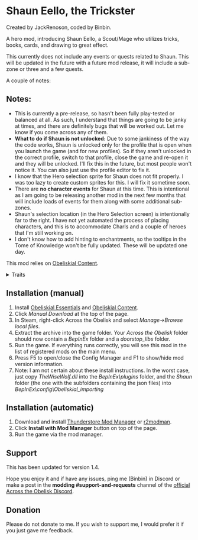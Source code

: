 # Shaun Eello, the Trickster

Created by JackRenoson, coded by Binbin.

A hero mod, introducing Shaun Eello, a Scout/Mage who utilizes tricks, books, cards, and drawing to great effect.

This currently does not include any events or quests related to Shaun. This will be updated in the future with a future mod release, it will include a sub-zone or three and a few quests. 

A couple of notes:
## Notes:
- This is currently a pre-release, so hasn't been fully play-tested or balanced at all. As such, I understand that things are going to be janky at times, and there are definitely bugs that will be worked out. Let me know if you come across any of them.
- **What to do if Shaun is not unlocked:** Due to some jankiness of the way the code works, Shaun is unlocked only for the profile that is open when you launch the game (and for new profiles). So if they aren't unlocked in the correct profile, switch to that profile, close the game and re-open it and they will be unlocked. I'll fix this in the future, but most people won't notice it. You can also just use the profile editor to fix it.
- I know that the Hero selection sprite for Shaun does not fit properly. I was too lazy to create custom sprites for this. I will fix it sometime soon.
- There are **no character events** for Shaun at this time. This is intentional as I am going to be releasing another mod in the next few months that will include loads of events for them along with some additional sub-zones.
- Shaun's selection location (in the Hero Selection screen) is intentionally far to the right. I have not yet automated the process of placing characters, and this is to accommodate Charls and a couple of heroes that I'm still working on. 
- I don't know how to add hinting to enchantments, so the tooltips in the Tome of Knowledge won't be fully updated. These will be updated one day.

This mod relies on [Obeliskial Content](https://across-the-obelisk.thunderstore.io/package/meds/Obeliskial_Content/).

<details>
<summary>Traits</summary>

- Level 1 Trait (Innate)	Magic Trick - 	Front hero starts with 1 Evasion
- Level 2 Trait (Left Hand Side)	Practice - 	+1 Evasion, +1 Stealth. When you Evade an attack, gain 2 Stealth.
- Level 2 Trait (Right Hand Side)	Study - 	When you play a book, draw a card (7 times).
- Level 3 Trait (Left Hand Side)	Trick up your Sleeve - 	When you play your first Small Weapon each turn, draw a card and reduce its cost by 2.
- Level 3 Trait (Right Hand Side)	Learn Real Magic - 	Subclass Mage. At the start of your turn, reduce the cost of your highest cost Skill, Spell and Book by 1.
- Level 4 Trait (Left Hand Side)	Secret Pocket -	After you play a Skill, add a random Small Weapon to your hand (cost -1) (4 times)
- Level 4 Trait (Right Hand Side)	Improvise - 	+1 Evasion. When you empty your hand, add 3 random Books to your hand, gain 3 Energy and gain 3 Evasion.
- Level 5 Trait (Left Hand Side)	Distracting Act - 	+2 Stealth, +1 Evasion. After you play a card, gain 1 Stealth if you had none.
- Level 5 Trait (Right Hand Side)	Draw Power -	+1 Inspire. At the start of your turn, you lose 2 more Powerful. When you draw a card, gain 1 Powerful. Max Powerful charges +5
</details>


## Installation (manual)

1. Install [Obeliskial Essentials](https://across-the-obelisk.thunderstore.io/package/meds/Obeliskial_Essentials/) and [Obeliskial Content](https://across-the-obelisk.thunderstore.io/package/meds/Obeliskial_Content/).
2. Click _Manual Download_ at the top of the page.
3. In Steam, right-click Across the Obelisk and select _Manage_->_Browse local files_.
4. Extract the archive into the game folder. Your _Across the Obelisk_ folder should now contain a _BepInEx_ folder and a _doorstop\_libs_ folder.
5. Run the game. If everything runs correctly, you will see this mod in the list of registered mods on the main menu.
6. Press F5 to open/close the Config Manager and F1 to show/hide mod version information.
7. Note: I am not certain about these install instructions. In the worst case, just copy _TheWiseWolf.dll_ into the _BepInEx\plugins_ folder, and the _Shaun_ folder (the one with the subfolders containing the json files) into _BepInEx\config\Obeliskial\_importing_

## Installation (automatic)

1. Download and install [Thunderstore Mod Manager](https://www.overwolf.com/app/Thunderstore-Thunderstore_Mod_Manager) or [r2modman](https://across-the-obelisk.thunderstore.io/package/ebkr/r2modman/).
2. Click **Install with Mod Manager** button on top of the page.
3. Run the game via the mod manager.

## Support

This has been updated for version 1.4.

Hope you enjoy it and if have any issues, ping me (Binbin) in Discord or make a post in the **modding #support-and-requests** channel of the [official Across the Obelisk Discord](https://discord.gg/across-the-obelisk-679706811108163701).

## Donation

Please do not donate to me. If you wish to support me, I would prefer it if you just gave me feedback. 